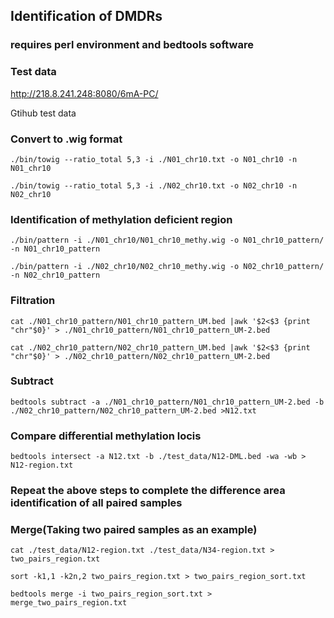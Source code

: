 
## Identification of DMDRs
### requires perl environment and bedtools software
### Test data
http://218.8.241.248:8080/6mA-PC/

Gtihub test data
### Convert to .wig format

`./bin/towig --ratio_total 5,3 -i ./N01_chr10.txt -o N01_chr10 -n N01_chr10`

`./bin/towig --ratio_total 5,3 -i ./N02_chr10.txt -o N02_chr10 -n N02_chr10`

### Identification of methylation deficient region

`./bin/pattern -i ./N01_chr10/N01_chr10_methy.wig -o N01_chr10_pattern/ -n N01_chr10_pattern`

`./bin/pattern -i ./N02_chr10/N02_chr10_methy.wig -o N02_chr10_pattern/ -n N02_chr10_pattern`

### Filtration

`cat ./N01_chr10_pattern/N01_chr10_pattern_UM.bed |awk '$2<$3 {print "chr"$0}' > ./N01_chr10_pattern/N01_chr10_pattern_UM-2.bed`

`cat ./N02_chr10_pattern/N02_chr10_pattern_UM.bed |awk '$2<$3 {print "chr"$0}' > ./N02_chr10_pattern/N02_chr10_pattern_UM-2.bed`

### Subtract

`bedtools subtract -a ./N01_chr10_pattern/N01_chr10_pattern_UM-2.bed -b ./N02_chr10_pattern/N02_chr10_pattern_UM-2.bed >N12.txt`
### Compare differential methylation locis

`bedtools intersect -a N12.txt -b ./test_data/N12-DML.bed -wa -wb > N12-region.txt`

### Repeat the above steps to complete the difference area identification of all paired samples
### Merge(Taking two paired samples as an example)

`cat ./test_data/N12-region.txt ./test_data/N34-region.txt > two_pairs_region.txt`

`sort -k1,1 -k2n,2 two_pairs_region.txt > two_pairs_region_sort.txt`

`bedtools merge -i two_pairs_region_sort.txt > merge_two_pairs_region.txt`

